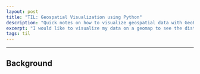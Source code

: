 ```yaml
---
layout: post
title: "TIL: Geospatial Visualization using Python"
description: "Quick notes on how to visualize geospatial data with GeoPandas and Plotly"
excerpt: "I would like to visualize my data on a geomap to see the distribution of COVID-19 cases across the world."
tags: til
---
```

---

## Background